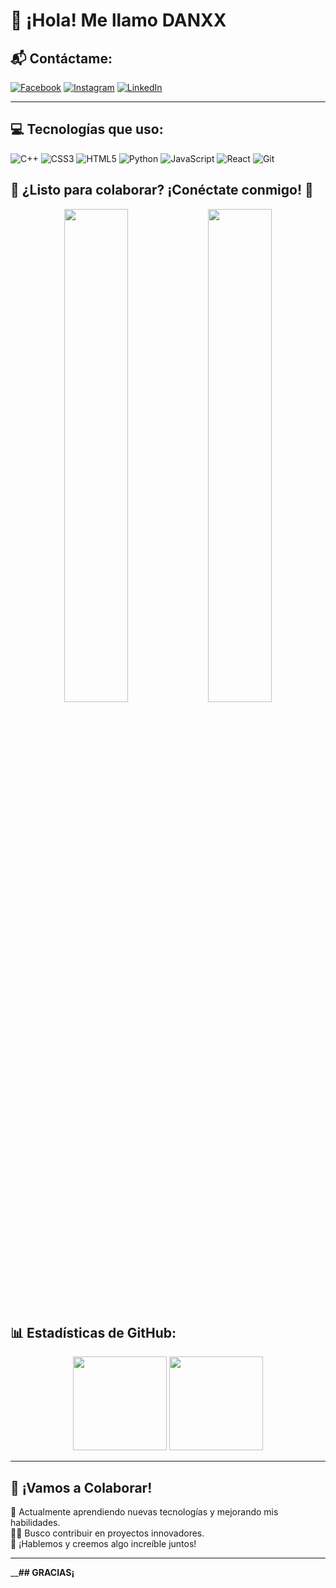 # 👋 ¡Hola! Me llamo **DANXX**  

## 📬 Contáctame:
[![Facebook](https://img.shields.io/badge/Facebook-%231877F2.svg?&style=for-the-badge&logo=facebook&logoColor=white)](https://www.facebook.com/ezzedaniloha)
[![Instagram](https://img.shields.io/badge/Instagram-%23E4405F.svg?&style=for-the-badge&logo=instagram&logoColor=white)](https://www.instagram.com/ezzedaniloha/)
[![LinkedIn](https://img.shields.io/badge/LinkedIn-%230077B5.svg?&style=for-the-badge&logo=linkedin&logoColor=white)](https://www.linkedin.com/in/danilo-percy-huaylinos-ayzana-3a760b278/)

---

## 💻 Tecnologías que uso:
![C++](https://img.shields.io/badge/C++-%2300599C.svg?&style=for-the-badge&logo=c%2B%2B&logoColor=white)
![CSS3](https://img.shields.io/badge/CSS3-%231572B6.svg?&style=for-the-badge&logo=css3&logoColor=white)
![HTML5](https://img.shields.io/badge/HTML5-%23E34F26.svg?&style=for-the-badge&logo=html5&logoColor=white)
![Python](https://img.shields.io/badge/Python-%233776AB.svg?&style=for-the-badge&logo=python&logoColor=white)
![JavaScript](https://img.shields.io/badge/JavaScript-%23F7DF1E.svg?&style=for-the-badge&logo=javascript&logoColor=black)
![React](https://img.shields.io/badge/React-%2361DAFB.svg?&style=for-the-badge&logo=react&logoColor=black)
![Git](https://img.shields.io/badge/Git-%23F05033.svg?&style=for-the-badge&logo=git&logoColor=white)



## 🌟 ¿Listo para colaborar? ¡__Conéctate conmigo__! 🚀

<p align="center">
  <img src="https://media.giphy.com/media/qgQUggAC3Pfv687qPC/giphy.gif" width="45%">
  <img src="https://media.giphy.com/media/LMt9638dO8dftAjtco/giphy.gif" width="45%">
</p>


## 📊 Estadísticas de GitHub:

<p align="center">
  <img src="https://github-readme-stats.vercel.app/api?username=danilo674220&show_icons=true&theme=radical" height="150px"/>
  <img src="https://github-readme-stats.vercel.app/api/top-langs/?username=danilo674220&layout=compact&theme=radical" height="150px"/>
</p>

---
## 🎯 ¡Vamos a Colaborar!
🌱 Actualmente aprendiendo nuevas tecnologías y mejorando mis habilidades.  
👨‍💻 Busco contribuir en proyectos innovadores.  
📩 ¡Hablemos y creemos algo increíble juntos!  

---

________________________________## GRACIAS¡______________________________
